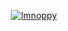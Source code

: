 <p align="center"> <a href="https://twitter.com/lmnoppy" target="blank"><img src="https://img.shields.io/twitter/follow/lmnoppy?logo=twitter&style=for-the-badge" alt="lmnoppy" /></a> </p>

<!--
[![Top Langs](https://github-readme-stats.vercel.app/api/top-langs/?username=lmnoppy&layout=compact&theme=dracula)](https://github.com/lmnoppy/github-readme-stats)

**Lmnoppy/lmnoppy** is a ✨ _special_ ✨ repository because its `README.md` (this file) appears on your GitHub profile.

Here are some ideas to get you started:

- 🔭 I’m currently working on ...
- 🌱 I’m currently learning ...
- 👯 I’m looking to collaborate on ...
- 🤔 I’m looking for help with ...
- 💬 Ask me about ...
- 📫 How to reach me: ...
- 😄 Pronouns: ...
- ⚡ Fun fact: ...
-->
